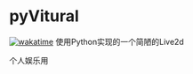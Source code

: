# pyVitural
[![wakatime](https://wakatime.com/badge/user/70908aa3-b2c6-4f44-a07f-7bd45f260e48/project/018ee9a1-571c-48c3-8c9b-e12d145ba31e.svg)](https://wakatime.com/badge/user/70908aa3-b2c6-4f44-a07f-7bd45f260e48/project/018ee9a1-571c-48c3-8c9b-e12d145ba31e)
使用Python实现的一个简陋的Live2d

个人娱乐用
